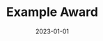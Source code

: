---
title: "Example Award"
date: 2023-01-01
description: "A prestigious award for outstanding contributions"
organization: "Example Organization"
url: "example.com"
--- 